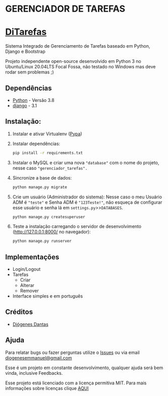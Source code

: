 # GERENCIADOR DE TAREFAS

# [DiTarefas](https://github.com/Doginnn/gerenciador_tarefas)

Sistema Integrado de Gerenciamento de Tarefas baseado em Python, Django e Bootstrap

Projeto independente open-source desenvolvido em Python 3 no Ubuntu/Linux 20.04LTS Focal Fossa, não testado no Windows mas deve rodar sem problemas ;)


## Dependências

- [Python](https://www.python.org/downloads/) - Versão 3.8
- [django](http://www.djangoproject.com) - 3.1

## Instalação:

1. Instalar e ativar Virtualenv ([Pypa](https://virtualenv.pypa.io/en/latest/installation.html))

2. Instalar dependências:

    ```bash
    pip install -r requirements.txt
    ```

3. Instalar o MySQL e criar uma nova `"database"` com o nome do projeto, nesse caso `"gerenciador_tarefas".`

4. Sincronize a base de dados:

    ```bash
    python manage.py migrate
    ```

5. Crie um usuário (Administrador do sistema): Nesse caso o meu Usuário ADM é `"teste"` e Senha ADM é `"123Teste!"`, não esqueça de configurar esse usuário e senha lá em `settings.py`>>`DATABASES`.

    ```bash
    python manage.py createsuperuser
    ```

6. Teste a instalação carregando o servidor de desenvolvimento (http://127.0.0.1:8000/ no navegador):

    ```bash
    python manage.py runserver
    ```

## Implementações

- Login/Logout
- Tarefas
    - Criar
    - Alterar
    - Remover
- Interface simples e em português

## Créditos

- [Diógenes Dantas](https://github.com/Doginnn)

## Ajuda

Para relatar bugs ou fazer perguntas utilize o [Issues](https://github.com/Doginnn/gerenciador_tarefas/issues) ou via email diogenesemmanuel@gmail.com

Esse é um projeto em constante desenvolvimento, qualquer ajuda será bem vinda, inclusive Feedbacks.

Esse projeto está licenciado com a licença permitiva MIT. Para mais informações sobre licenças clique [AQUI](http://escolhaumalicenca.com.br/)